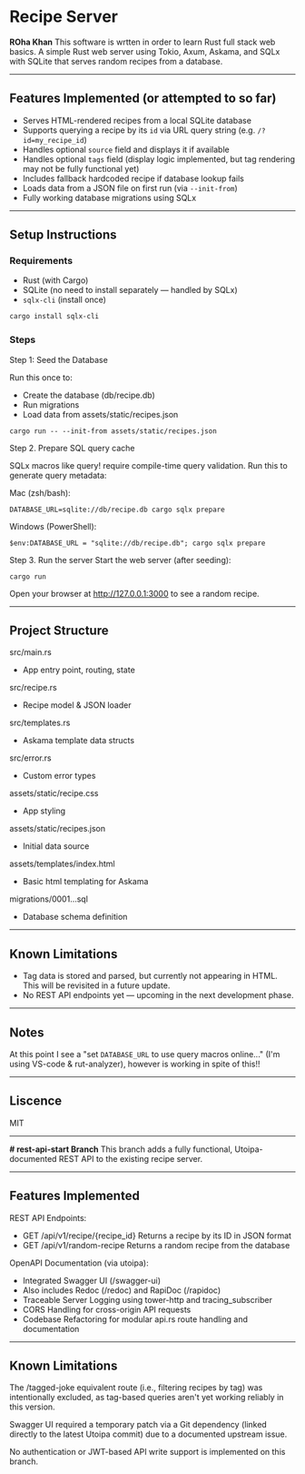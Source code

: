 # Recipe Server
**ROha Khan**
This software is wrtten in order to learn Rust full stack web basics.
A simple Rust web server using Tokio, Axum, Askama, and SQLx with SQLite that serves 
random recipes from a database.

---

## Features Implemented (or attempted to so far)

- Serves HTML-rendered recipes from a local SQLite database
- Supports querying a recipe by its `id` via URL query string (e.g. `/?id=my_recipe_id`)
- Handles optional `source` field and displays it if available
- Handles optional `tags` field (display logic implemented, but tag rendering may not be fully functional yet)
- Includes fallback hardcoded recipe if database lookup fails
- Loads data from a JSON file on first run (via `--init-from`)
- Fully working database migrations using SQLx

---

## Setup Instructions

### Requirements

- Rust (with Cargo)
- SQLite (no need to install separately — handled by SQLx)
- `sqlx-cli` (install once)

```sh
cargo install sqlx-cli
```


### Steps

Step 1: Seed the Database

Run this once to:
- Create the database (db/recipe.db)
- Run migrations
- Load data from assets/static/recipes.json

```
cargo run -- --init-from assets/static/recipes.json
```

Step 2. Prepare SQL query cache

SQLx macros like query! require compile-time query validation. Run this to generate query metadata:

Mac (zsh/bash):
```
DATABASE_URL=sqlite://db/recipe.db cargo sqlx prepare
```

Windows (PowerShell):
```
$env:DATABASE_URL = "sqlite://db/recipe.db"; cargo sqlx prepare
```

Step 3. Run the server
Start the web server (after seeding):
```
cargo run
```
Open your browser at http://127.0.0.1:3000 to see a random recipe.


---

## Project Structure

src/main.rs           
- App entry point, routing, state

src/recipe.rs         
- Recipe model & JSON loader

src/templates.rs      
- Askama template data structs

src/error.rs          
- Custom error types

assets/static/recipe.css    
- App styling

assets/static/recipes.json  
- Initial data source

assets/templates/index.html 
- Basic html templating for Askama

migrations/0001...sql        
- Database schema definition


---

## Known Limitations
- Tag data is stored and parsed, but currently not appearing in HTML. This will be revisited in a future update.
- No REST API endpoints yet — upcoming in the next development phase.

---

## Notes
At this point I see a "set `DATABASE_URL` to use query macros online..." (I'm using VS-code & rut-analyzer), however is working in spite of this!!


---

## Liscence 
MIT


---

**# rest-api-start Branch**
This branch adds a fully functional, Utoipa-documented REST API to the existing recipe server.



---

## Features Implemented

REST API Endpoints:
- GET /api/v1/recipe/{recipe_id}
    Returns a recipe by its ID in JSON format
- GET /api/v1/random-recipe
    Returns a random recipe from the database

OpenAPI Documentation (via utoipa):
- Integrated Swagger UI (/swagger-ui)
- Also includes Redoc (/redoc) and RapiDoc (/rapidoc)
- Traceable Server Logging using tower-http and tracing_subscriber
- CORS Handling for cross-origin API requests
- Codebase Refactoring for modular api.rs route handling and documentation


---

## Known Limitations

The /tagged-joke equivalent route (i.e., filtering recipes by tag) was intentionally excluded, as tag-based queries aren't yet working reliably in this version.

Swagger UI required a temporary patch via a Git dependency (linked directly to the latest Utoipa commit) due to a documented upstream issue.

No authentication or JWT-based API write support is implemented on this branch.